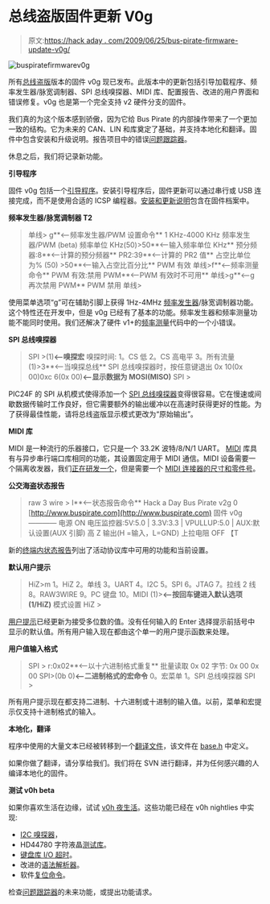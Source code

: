 # 总线盗版固件更新 V0g

> 原文:[https://hack aday . com/2009/06/25/bus-pirate-firmware-update-v0g/](https://hackaday.com/2009/06/25/bus-pirate-firmware-update-v0g/)

![buspiratefirmwarev0g](../Images/3a3690205eca73b532d41e05cfef4e72.png "buspiratefirmwarev0g")

所有[总线盗版](http://www.buspirate.com)版本的固件 v0g 现已发布。此版本中的更新包括引导加载程序、频率发生器/脉宽调制器、SPI 总线嗅探器、MIDI 库、配置报告、改进的用户界面和错误修复。v0g 也是第一个完全支持 v2 硬件分支的固件。

我们真的为这个版本感到骄傲，因为它给 Bus Pirate 的内部操作带来了一个更加一致的结构。它为未来的 CAN、LIN 和库奠定了基础，并支持本地化和翻译。固件中包含安装和升级说明。报告项目中的错误[问题跟踪器](http://code.google.com/p/the-bus-pirate/issues/list)。

休息之后，我们将记录新功能。

**引导程序**

固件 v0g 包括一个[引导程序](http://code.google.com/p/the-bus-pirate/source/browse/#svn/trunk/bootloader)。安装引导程序后，固件更新可以通过串行或 USB 连接完成，而不是使用合适的 ICSP 编程器。[安装和更新说明](http://code.google.com/p/the-bus-pirate/source/browse/v0g/firmware/v0g/README.TXT)包含在固件档案中。

**频率发生器/脉宽调制器
T2**

> 单线> g**<–频率发生器/PWM 设置命令**
> 1 KHz-4000 KHz 频率发生器/PWM (beta)
> 频率单位 KHz(50)>50**<–输入频率单位 KHz**
> 预分频器:8**<–计算的预分频器**
> PR2:39**<–计算的 PR2 值**
> 占空比单位为% (50) >50**<–输入占空比百分比**
> PWM 有效
> 单线>f**<–频率测量命令**
> PWM 有效:禁用 PWM**<–PWM 有效时不可用**
> 单线>g**<–g 再次禁用 PWM**
> PWM 禁用
> 单线>

使用菜单选项“g”可在辅助引脚上获得 1Hz-4MHz [频率发生器](http://code.google.com/p/the-bus-pirate/source/browse/trunk/source/AUXpin.c#34)/脉宽调制器功能。这个特性还在开发中，但是 v0g 已经有了基本的功能。频率发生器和频率测量功能不能同时使用。我们还解决了硬件 v1+的[频率测量](http://code.google.com/p/the-bus-pirate/source/browse/trunk/source/AUXpin.c#113)代码中的一个小错误。

**SPI 总线嗅探器**

> SPI >(1)**<–嗅探宏**
> 嗅探时间:
> 1。CS 低
> 2。CS 高电平
> 3。所有流量
> (1)>3**<–当嗅探总线**
> SPI 总线嗅探器时，按任意键退出
> 0x 10(0x 00)0xc 6(0x 00)**<–显示数据为 MOSI(MISO)**
> SPI >

PIC24F 的 SPI 从机模式使得添加一个 [SPI 总线嗅探器](http://code.google.com/p/the-bus-pirate/source/browse/trunk/source/SPI.c#167)变得很容易。它在慢速或间歇数据传输时工作良好，但它需要额外的输出缓冲以在高速时获得更好的性能。为了获得最佳性能，请将总线盗版显示模式更改为“原始输出”。

**MIDI 库**

MIDI 是一种流行的乐器接口，它只是一个 33.2K 波特/8/N/1 UART。 [MIDI](http://code.google.com/p/the-bus-pirate/source/browse/trunk/source/midi.c) 库具有与异步串行端口库相同的功能，其设置固定用于 MIDI 通信。MIDI 设备需要一个隔离收发器，我们[正在研发一个](http://code.google.com/p/the-bus-pirate/source/browse/#svn/trunk/hardware/adapters/MIDI)，但是需要一个 [MIDI 连接器的尺寸和零件号](http://code.google.com/p/the-bus-pirate/issues/detail?id=21)。

**公交海盗状态报告**

> raw 3 wire > I**<–状态报告命令**
> Hack a Day Bus Pirate v2g 0
> [http://www.buspirate.com](http://www.buspirate.com)
> 固件 v0g
> *————*
> 电源 ON
> 电压监控器:5V:5.0 | 3.3V:3.3 | VPULLUP:5.0 |
> AUX:默认设置(AUX 引脚)
> 高 Z 输出(H =输入，L=GND)
> 上拉电阻 OFF 【T

新的[终端内状态报告](http://code.google.com/p/the-bus-pirate/source/browse/trunk/source/procMenu.c#120)列出了活动协议库中可用的功能和当前设置。

**默认用户提示**

> HiZ>m
> 1。HiZ
> 2。单线
> 3。UART
> 4。I2C
> 5。SPI
> 6。JTAG
> 7。拉线 2 线
> 8。RAW3WIRE
> 9。PC 键盘
> 10。MIDI
> (1)>**<–按回车键进入默认选项(1/HiZ)**
> 模式设置
> HiZ >

[用户提示](http://code.google.com/p/the-bus-pirate/source/browse/trunk/source/baseIO.c#20)已经更新为接受多位数的值。没有任何输入的 Enter 选择提示前括号中显示的默认值。所有用户输入现在都由这个单一的用户提示函数来处理。

**用户值输入格式**

> SPI > r:0x02**<–以十六进制格式重复**
> 批量读取 0x 02 字节:
> 0x 00 0x 00
> SPI>(0b 0)**<–二进制格式的宏命令**
> 0。宏菜单
> 1。SPI 总线嗅探器
> SPI >

所有用户提示现在都支持二进制、十六进制或十进制的输入值。以前，菜单和宏提示仅支持十进制格式的输入。

**本地化，翻译**

程序中使用的大量文本已经被转移到一个[翻译文件](http://code.google.com/p/the-bus-pirate/source/browse/#svn/trunk/source/translations)，该文件在 [base.h](http://code.google.com/p/the-bus-pirate/source/browse/trunk/source/base.h#54) 中定义。

如果你做了翻译，请分享给我们。我们将在 SVN 进行翻译，并为任何感兴趣的人编译本地化的固件。

**测试 v0h beta**

如果你喜欢生活在边缘，试试 [v0h 夜生活](http://code.google.com/p/the-bus-pirate/source/browse/#svn/trunk/firmware)。这些功能已经在 v0h nightlies 中实现:

*   [I2C 嗅探器](http://code.google.com/p/the-bus-pirate/source/browse/trunk/source/I2C.c#139)，
*   HD44780 字符液晶[测试库](http://code.google.com/p/the-bus-pirate/source/browse/trunk/source/HD44780.c)。
*   [键盘库 I/O 超时](http://code.google.com/p/the-bus-pirate/source/browse/trunk/source/pc_at_keyboard.c#316)。
*   改进的[语法解析器](http://code.google.com/p/the-bus-pirate/source/browse/trunk/source/procSyntax.c#44)。
*   软件[复位命令](http://code.google.com/p/the-bus-pirate/source/browse/trunk/source/procMenu.c#93)。

检查[问题跟踪器](http://code.google.com/p/the-bus-pirate/issues/list)的未来功能，或提出功能请求。